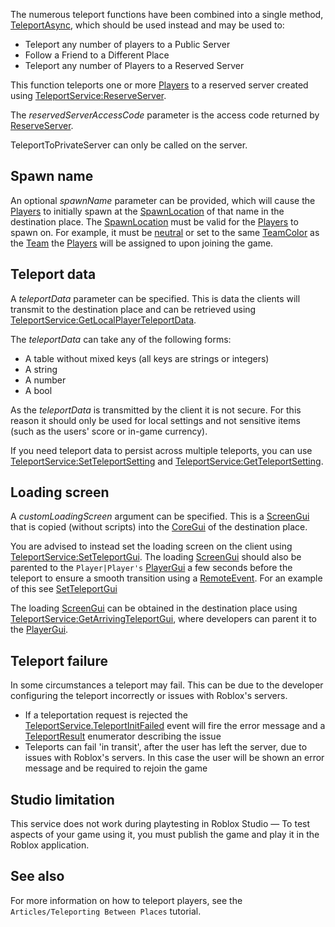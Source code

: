 The numerous teleport functions have been combined into a single method, [TeleportAsync](https://developer.roblox.com/en-us/api-reference/function/TeleportService/TeleportAsync), which should be used instead and may be used to:

*   Teleport any number of players to a Public Server
*   Follow a Friend to a Different Place
*   Teleport any number of Players to a Reserved Server

This function teleports one or more [Players](https://developer.roblox.com/en-us/api-reference/class/Player) to a reserved server created using [TeleportService:ReserveServer](https://developer.roblox.com/en-us/api-reference/function/TeleportService/ReserveServer).

The _reservedServerAccessCode_ parameter is the access code returned by [ReserveServer](https://developer.roblox.com/en-us/api-reference/function/TeleportService/ReserveServer).

TeleportToPrivateServer can only be called on the server.

Spawn name
----------

An optional _spawnName_ parameter can be provided, which will cause the [Players](https://developer.roblox.com/en-us/api-reference/class/Player) to initially spawn at the [SpawnLocation](https://developer.roblox.com/en-us/api-reference/class/SpawnLocation) of that name in the destination place. The [SpawnLocation](https://developer.roblox.com/en-us/api-reference/class/SpawnLocation) must be valid for the [Players](https://developer.roblox.com/en-us/api-reference/class/Player) to spawn on. For example, it must be [neutral](https://developer.roblox.com/en-us/api-reference/property/SpawnLocation/Neutral) or set to the same [TeamColor](https://developer.roblox.com/en-us/api-reference/property/SpawnLocation/TeamColor) as the [Team](https://developer.roblox.com/en-us/api-reference/class/Team) the [Players](https://developer.roblox.com/en-us/api-reference/class/Player) will be assigned to upon joining the game.

Teleport data
-------------

A _teleportData_ parameter can be specified. This is data the clients will transmit to the destination place and can be retrieved using [TeleportService:GetLocalPlayerTeleportData](https://developer.roblox.com/en-us/api-reference/function/TeleportService/GetLocalPlayerTeleportData).

The _teleportData_ can take any of the following forms:

*   A table without mixed keys (all keys are strings or integers)
*   A string
*   A number
*   A bool

As the _teleportData_ is transmitted by the client it is not secure. For this reason it should only be used for local settings and not sensitive items (such as the users' score or in-game currency).

If you need teleport data to persist across multiple teleports, you can use [TeleportService:SetTeleportSetting](https://developer.roblox.com/en-us/api-reference/function/TeleportService/SetTeleportSetting) and [TeleportService:GetTeleportSetting](https://developer.roblox.com/en-us/api-reference/function/TeleportService/GetTeleportSetting).

Loading screen
--------------

A _customLoadingScreen_ argument can be specified. This is a [ScreenGui](https://developer.roblox.com/en-us/api-reference/class/ScreenGui) that is copied (without scripts) into the [CoreGui](https://developer.roblox.com/en-us/api-reference/class/CoreGui) of the destination place.

You are advised to instead set the loading screen on the client using [TeleportService:SetTeleportGui](https://developer.roblox.com/en-us/api-reference/function/TeleportService/SetTeleportGui). The loading [ScreenGui](https://developer.roblox.com/en-us/api-reference/class/ScreenGui) should also be parented to the `Player|Player's` [PlayerGui](https://developer.roblox.com/en-us/api-reference/class/PlayerGui) a few seconds before the teleport to ensure a smooth transition using a [RemoteEvent](https://developer.roblox.com/en-us/api-reference/class/RemoteEvent). For an example of this see [SetTeleportGui](https://developer.roblox.com/en-us/api-reference/function/TeleportService/SetTeleportGui)

The loading [ScreenGui](https://developer.roblox.com/en-us/api-reference/class/ScreenGui) can be obtained in the destination place using [TeleportService:GetArrivingTeleportGui](https://developer.roblox.com/en-us/api-reference/function/TeleportService/GetArrivingTeleportGui), where developers can parent it to the [PlayerGui](https://developer.roblox.com/en-us/api-reference/class/PlayerGui).

Teleport failure
----------------

In some circumstances a teleport may fail. This can be due to the developer configuring the teleport incorrectly or issues with Roblox's servers.

*   If a teleportation request is rejected the [TeleportService.TeleportInitFailed](https://developer.roblox.com/en-us/api-reference/event/TeleportService/TeleportInitFailed) event will fire the error message and a [TeleportResult](https://developer.roblox.com/en-us/api-reference/enum/TeleportResult) enumerator describing the issue
*   Teleports can fail 'in transit', after the user has left the server, due to issues with Roblox's servers. In this case the user will be shown an error message and be required to rejoin the game

Studio limitation
-----------------

This service does not work during playtesting in Roblox Studio — To test aspects of your game using it, you must publish the game and play it in the Roblox application.

See also
--------

For more information on how to teleport players, see the `Articles/Teleporting Between Places` tutorial.